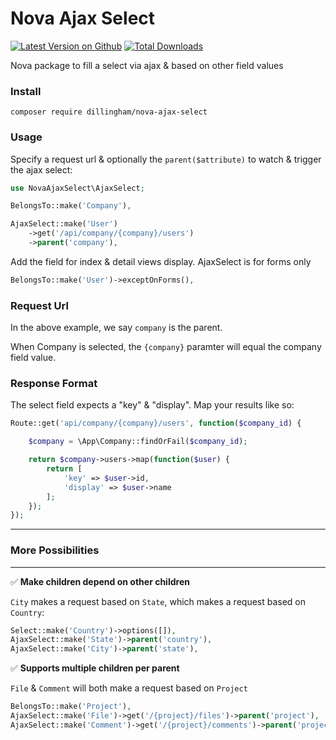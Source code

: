# Nova Ajax Select

[![Latest Version on Github](https://img.shields.io/github/release/dillingham/nova-ajax-select.svg?style=flat-square)](https://packagist.org/packages/dillingham/nova-ajax-select)
[![Total Downloads](https://img.shields.io/packagist/dt/dillingham/nova-ajax-select.svg?style=flat-square)](https://packagist.org/packages/dillingham/nova-ajax-select)

Nova package to fill a select via ajax & based on other field values

### Install
```
composer require dillingham/nova-ajax-select
```

### Usage

Specify a request url & optionally the `parent($attribute)` to watch & trigger the ajax select:

```php
use NovaAjaxSelect\AjaxSelect;
```
```php
BelongsTo::make('Company'),

AjaxSelect::make('User')
    ->get('/api/company/{company}/users')
    ->parent('company'),
```
Add the field for index & detail views display. AjaxSelect is for forms only
```php
BelongsTo::make('User')->exceptOnForms(),
```

### Request Url

In the above example, we say `company` is the parent.

When Company is selected, the `{company}` paramter will equal the company field value.

### Response Format

The select field expects a "key" & "display". Map your results like so:

```php
Route::get('api/company/{company}/users', function($company_id) {

    $company = \App\Company::findOrFail($company_id);

    return $company->users->map(function($user) {
        return [
            'key' => $user->id,
            'display' => $user->name
        ];
    });
});
```
---
### More Possibilities
---

✅  **Make children depend on other children**

`City` makes a request based on `State`, which makes a request based on `Country`:

```php
Select::make('Country')->options([]),
AjaxSelect::make('State')->parent('country'),
AjaxSelect::make('City')->parent('state'),
```
✅  **Supports multiple children per parent**

`File` & `Comment` will both make a request based on `Project`

```php
BelongsTo::make('Project'),
AjaxSelect::make('File')->get('/{project}/files')->parent('project'),
AjaxSelect::make('Comment')->get('/{project}/comments')->parent('project'),
```